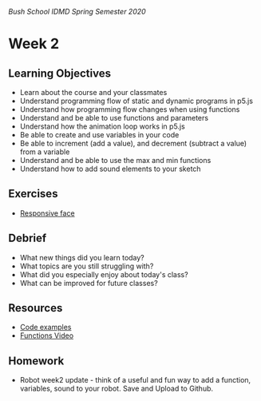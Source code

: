 _Bush School IDMD Spring Semester 2020_

# Week 2

## Learning Objectives
* Learn about the course and your classmates
* Understand programming flow of static and dynamic programs in p5.js
* Understand how programming flow changes when using functions
* Understand and be able to use functions and parameters
* Understand how the animation loop works in p5.js
* Be able to create and use variables in your code
* Be able to increment (add a value), and decrement (subtract a value) from a variable
* Understand and be able to use the max and min functions
* Understand how to add sound elements to your sketch

## Exercises
* [Responsive face](exercises/face.md)

## Debrief
* What new things did you learn today?
* What topics are you still struggling with?
* What did you especially enjoy about today's class?
* What can be improved for future classes?

## Resources
* [Code examples](code)
* [Functions Video](https://youtu.be/PbUObX7JVlw)

## Homework
* Robot week2 update - think of a useful and fun way to add a function, variables, sound to your robot. Save and Upload to Github.